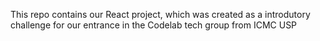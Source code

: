 This repo contains our React project, which was created as a introdutory challenge for our entrance in the Codelab tech group from ICMC USP 
